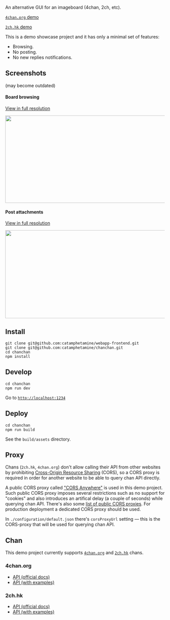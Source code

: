 An alternative GUI for an imageboard (4chan, 2ch, etc).

[`4chan.org` demo](https://catamphetamine.github.io/chanchan/?chan=4chan)

[`2ch.hk` demo](https://catamphetamine.github.io/chanchan/?chan=2ch)

This is a demo showcase project and it has only a minimal set of features:

  * Browsing.
  * No posting.
  * No new replies notifications.

## Screenshots

(may become outdated)

#### Board browsing

[View in full resolution](https://raw.githubusercontent.com/catamphetamine/chanchan/master/docs/images/screenshot-3639x1959.png)

<img src="https://raw.githubusercontent.com/catamphetamine/chanchan/master/docs/images/screenshot-1024x551.png" width="512" height="276"/>

#### Post attachments

[View in full resolution](https://raw.githubusercontent.com/catamphetamine/chanchan/master/docs/images/screenshot-slideshow-3602x1952.png)

<img src="https://raw.githubusercontent.com/catamphetamine/chanchan/master/docs/images/screenshot-slideshow-1024x555.png" width="512" height="278"/>

## Install

```
git clone git@github.com:catamphetamine/webapp-frontend.git
git clone git@github.com:catamphetamine/chanchan.git
cd chanchan
npm install
```

## Develop

```
cd chanchan
npm run dev
```

Go to [`http://localhost:1234`](http://localhost:1234)

## Deploy

```
cd chanchan
npm run build
```

See the `build/assets` directory.

## Proxy

Chans (`2ch.hk`, `4chan.org`) don't allow calling their API from other websites by prohibiting [Cross-Origin Resource Sharing](https://en.wikipedia.org/wiki/Cross-origin_resource_sharing) (CORS), so a CORS proxy is required in order for another website to be able to query chan API directly.

A public CORS proxy called ["CORS Anywhere"](https://cors-anywhere.herokuapp.com/) is used in this demo project. Such public CORS proxy imposes several restrictions such as no support for "cookies" and also introduces an artifical delay (a couple of seconds) while querying chan API. There's also some [list of public CORS proxies](https://gist.github.com/jimmywarting/ac1be6ea0297c16c477e17f8fbe51347). For production deployment a dedicated CORS proxy should be used.

In `./configuration/default.json` there's `corsProxyUrl` setting — this is the CORS-proxy that will be used for querying chan API.

## Chan

This demo project currently supports [`4chan.org`](https://4chan.org) and [`2ch.hk`](https://2ch.hk) chans.

<!-- and `4chan.org` chans.-->

### 4chan.org

* [API (official docs)](https://github.com/4chan/4chan-API)
* [API (with examples)](https://github.com/catamphetamine/chanchan/blob/master/docs/4chan.org/API.md)

### 2ch.hk

* [API (official docs)](https://2ch.hk/api/)
* [API (with examples)](https://github.com/catamphetamine/chanchan/blob/master/docs/2ch.hk/API.md)

<!--
## Configuration

By default the application uses `./configuration/default.json` settings.

To define custom settins create `configuration.json` file in the `./configuration` directory:

#### configuration.json

```js
{
	// (optional)
	"youtube": {
		"apiKey": "..."
	},
	...
}
```

Any settings in `configuration.json` will override the corresponding settings in `default.json`.
-->